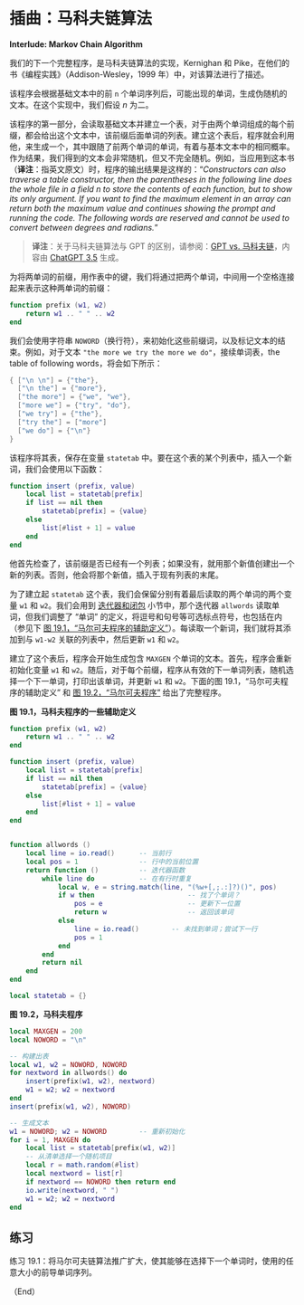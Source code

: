 # 插曲：马科夫链算法

**Interlude: Markov Chain Algorithm**


我们的下一个完整程序，是马科夫链算法的实现，Kernighan 和 Pike，在他们的书《编程实践》（Addison-Wesley，1999 年）中，对该算法进行了描述。

该程序会根据基础文本中的前 `n` 个单词序列后，可能出现的单词，生成伪随机的文本。在这个实现中，我们假设 *n* 为二。


该程序的第一部分，会读取基础文本并建立一个表，对于由两个单词组成的每个前缀，都会给出这个文本中，该前缀后面单词的列表。建立这个表后，程序就会利用他，来生成一个，其中跟随了前两个单词的单词，有着与基本文本中的相同概率。作为结果，我们得到的文本会非常随机，但又不完全随机。例如，当应用到这本书（**译注**：指英文原文）时，程序的输出结果是这样的：“*Constructors can also traverse a table constructor, then the parentheses in the following line does the whole file in a field n to store the contents of each function, but to show its only argument. If you want to find the maximum element in an array can return both the maximum value and continues showing the prompt and running the code. The following words are reserved and cannot be used to convert between degrees and radians.*”


> **译注**：关于马科夫链算法与 GPT 的区别，请参阅：[GPT vs. 马科夫链](https://chat.openai.com/share/ac4230fa-0f19-4607-83c2-9dc5f1c6a6dc)，内容由 [ChatGPT 3.5](https://chat.openai.com/) 生成。

为将两单词的前缀，用作表中的键，我们将通过把两个单词，中间用一个空格连接起来表示这种两单词的前缀：


```lua
function prefix (w1, w2)
    return w1 .. " " .. w2
end
```

我们会使用字符串 `NOWORD`（换行符），来初始化这些前缀词，以及标记文本的结束。例如，对于文本 `"the more we try the more we do"`，接续单词表，the table of following words，将会如下所示：


```lua
{ ["\n \n"] = {"the"},
  ["\n the"] = {"more"},
  ["the more"] = {"we", "we"},
  ["more we"] = {"try", "do"},
  ["we try"] = {"the"},
  ["try the"] = ["more"]
  ["we do"] = {"\n"}
}
```

该程序将其表，保存在变量 `statetab` 中。要在这个表的某个列表中，插入一个新词，我们会使用以下函数：


```lua
function insert (prefix, value)
    local list = statetab[prefix]
    if list == nil then
        statetab[prefix] = {value}
    else
        list[#list + 1] = value
    end
end
```

他首先检查了，该前缀是否已经有一个列表；如果没有，就用那个新值创建出一个新的列表。否则，他会将那个新值，插入于现有列表的末尾。

为了建立起 `statetab` 这个表，我们会保留分别有着最后读取的两个单词的两个变量 `w1` 和 `w2`。我们会用到 [迭代器和闭包](iterators.md#迭代器与闭包) 小节中，那个迭代器 `allwords` 读取单词，但我们调整了 “单词” 的定义，将逗号和句号等可选标点符号，也包括在内（参见下 [图 19.1，“马尔可夫程序的辅助定义”](#f-19.1)）。每读取一个新词，我们就将其添加到与 `w1-w2` 关联的列表中，然后更新 `w1` 和 `w2`。


建立了这个表后，程序会开始生成包含 `MAXGEN` 个单词的文本。首先，程序会重新初始化变量 `w1` 和 `w2`。随后，对于每个前缀，程序从有效的下一单词列表，随机选择一个下一单词，打印出该单词，并更新 `w1` 和 `w2`。下面的图 19.1，“马尔可夫程序的辅助定义” 和 [图 19.2，“马尔可夫程序”](#f-19.2) 给出了完整程序。


<a name="f-19.1">**图 19.1，马科夫程序的一些辅助定义**</a>

```lua
function prefix (w1, w2)
    return w1 .. " " .. w2
end

function insert (prefix, value)
    local list = statetab[prefix]
    if list == nil then
        statetab[prefix] = {value}
    else
        list[#list + 1] = value
    end
end


function allwords ()
    local line = io.read()      -- 当前行
    local pos = 1               -- 行中的当前位置
    return function ()          -- 迭代器函数
        while line do           -- 在有行时重复
            local w, e = string.match(line, "(%w+[,;.:]?)()", pos)
            if w then                       -- 找了个单词？
                pos = e                     -- 更新下一位置
                return w                    -- 返回该单词
            else
                line = io.read()        -- 未找到单词；尝试下一行
                pos = 1
            end
        end
        return nil
    end
end

local statetab = {}
```

<a name="f-19.2">**图 19.2，马科夫程序**</a>

```lua
local MAXGEN = 200
local NOWORD = "\n"

-- 构建出表
local w1, w2 = NOWORD, NOWORD
for nextword in allwords() do
    insert(prefix(w1, w2), nextword)
    w1 = w2; w2 = nextword
end
insert(prefix(w1, w2), NOWORD)

-- 生成文本
w1 = NOWORD; w2 = NOWORD        -- 重新初始化
for i = 1, MAXGEN do
    local list = statetab[prefix(w1, w2)]
    -- 从清单选择一个随机项目
    local r = math.random(#list)
    local nextword = list[r]
    if nextword == NOWORD then return end
    io.write(nextword, " ")
    w1 = w2; w2 = nextword
end
```


## 练习


练习 19.1：将马尔可夫链算法推广扩大，使其能够在选择下一个单词时，使用的任意大小的前导单词序列。


（End）


